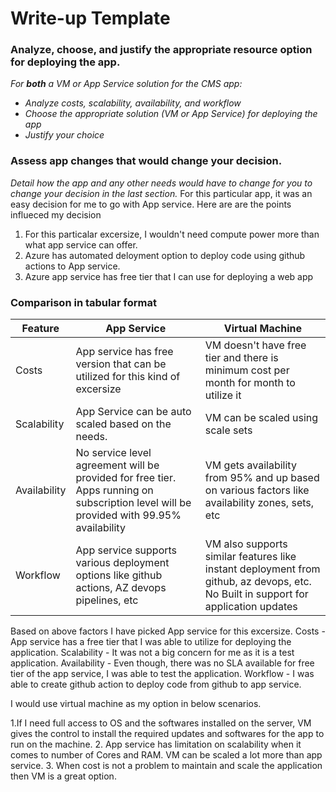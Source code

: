 # Write-up Template

### Analyze, choose, and justify the appropriate resource option for deploying the app.

*For **both** a VM or App Service solution for the CMS app:*
- *Analyze costs, scalability, availability, and workflow*
- *Choose the appropriate solution (VM or App Service) for deploying the app*
- *Justify your choice*

### Assess app changes that would change your decision.

*Detail how the app and any other needs would have to change for you to change your decision in the last section.* 
For this particular app, it was an easy decision for me to go with App service. Here are are the points influeced my decision 
1. For this particalar excersize, I wouldn't need compute power more than what app service can offer. 
2. Azure has automated deloyment option to deploy code using github actions to App service. 
3. Azure app service has free tier that I can use for deploying a web app

### Comparison in tabular format

| Feature     | App Service   | Virtual Machine |
| ----------- | ----------- |     -----------   |
| Costs       | App service has free version that can be utilized for this kind of excersize       | VM doesn't have free tier and there is minimum cost per month for month to utilize it
| Scalability   | App Service can be auto scaled based on the needs. | VM can be scaled using scale sets
| Availability   | No service level agreement will be provided for free tier. Apps running on subscription level will be provided with 99.95% availability  | VM gets availability from 95% and up based on various factors like availability zones, sets, etc
| Workflow   | App service supports various deployment options like github actions, AZ devops pipelines, etc      | VM also supports similar features like instant deployment from github, az devops, etc. No Built in support for application updates


Based on above factors I have picked App service for this excersize. Costs - App service has a free tier that I was able to utilize for deploying the application. Scalability - It was not a big concern for me as it is a test application. Availability - Even though, there was no SLA available for free tier of the app service, I was able to test the application. Workflow - I was able to create github action to deploy code from github to app service.

I would use virtual machine as my option in below scenarios. 

1.If I need full access to OS and the softwares installed on the server, VM gives the control to install the required updates and softwares for the app to run on the machine.
2. App service has limitation on scalability when it comes to number of Cores and RAM. VM can be scaled a lot more than app service.
3. When cost is not a problem to maintain and scale the application then VM is a great option.

